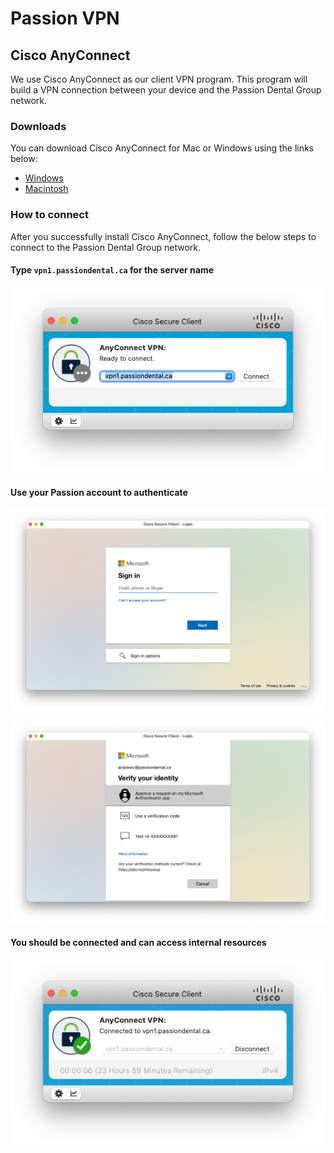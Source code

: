 # Passion VPN

## Cisco AnyConnect

We use Cisco AnyConnect as our client VPN program. This program will build a VPN connection between your device and the Passion Dental Group network.

### Downloads

You can download Cisco AnyConnect for Mac or Windows using the links below:

* [Windows](https://public.passiondental.ca/cisco/cisco-secure-client-win-5.0.01242-predeploy-k9.zip)
* [Macintosh](https://public.passiondental.ca/cisco/cisco-secure-client-macos-5.0.01242-predeploy-k9.dmg)

### How to connect

After you successfully install Cisco AnyConnect, follow the below steps to connect to the Passion Dental Group network.

#### Type `vpn1.passiondental.ca` for the server name

![connect](images/connect.png)

#### Use your Passion account to authenticate

![passion-account](images/passion-account.png)

![mfa](images/mfa.png)

#### You should be connected and can access internal resources

![connected](images/connected.png)